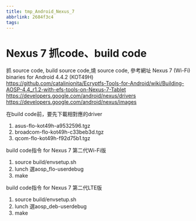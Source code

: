 ```yaml
---
title: tmp_Android_Nexus_7
abbrlink: 2684f3c4
tags:
---
```

Nexus 7 抓code、build code
===

抓 source code, build source code,燒 source code, 參考網址
Nexus 7 (Wi-Fi) binaries for Android 4.4.2 (KOT49H)
https://github.com/catalinionita/Ecryptfs-Tools-for-Android/wiki/Building-AOSP-4.4_r1.2-with-efs-tools-on-Nexus-7-Tablet
https://developers.google.com/android/nexus/drivers
https://developers.google.com/android/nexus/images

在build code前，要先下載相對應的driver
1. asus-flo-kot49h-a9532596.tgz
2. broadcom-flo-kot49h-c33beb3d.tgz
3. qcom-flo-kot49h-f92d75b1.tgz

build code指令 for Nexus 7 第二代Wi-Fi版
1. source build/envsetup.sh
2. lunch 選aosp_flo-userdebug
3. make

build code指令 for Nexus 7 第二代LTE版
1. source build/envsetup.sh
2. lunch 選aosp_deb-userdebug
3. make